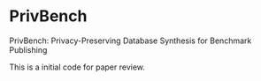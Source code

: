 # PrivBench
PrivBench: Privacy-Preserving Database Synthesis for Benchmark Publishing

This is a initial code for paper review. 
